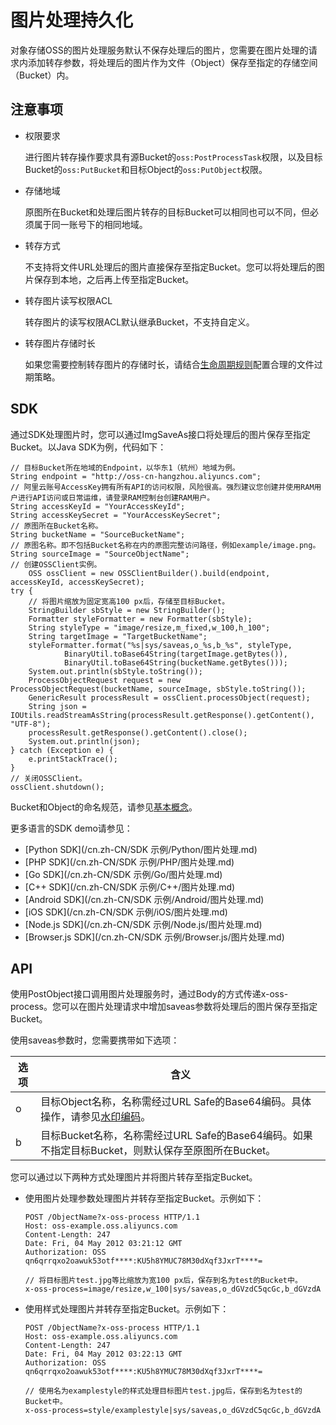 # 图片处理持久化

对象存储OSS的图片处理服务默认不保存处理后的图片，您需要在图片处理的请求内添加转存参数，将处理后的图片作为文件（Object）保存至指定的存储空间（Bucket）内。

## 注意事项

-   权限要求

    进行图片转存操作要求具有源Bucket的`oss:PostProcessTask`权限，以及目标Bucket的`oss:PutBucket`和目标Object的`oss:PutObject`权限。

-   存储地域

    原图所在Bucket和处理后图片转存的目标Bucket可以相同也可以不同，但必须属于同一账号下的相同地域。

-   转存方式

    不支持将文件URL处理后的图片直接保存至指定Bucket。您可以将处理后的图片保存到本地，之后再上传至指定Bucket。

-   转存图片读写权限ACL

    转存图片的读写权限ACL默认继承Bucket，不支持自定义。

-   转存图片存储时长

    如果您需要控制转存图片的存储时长，请结合[生命周期规则](/cn.zh-CN/开发指南/对象/文件（Object）/文件生命周期/生命周期规则介绍.md)配置合理的文件过期策略。


## SDK

通过SDK处理图片时，您可以通过ImgSaveAs接口将处理后的图片保存至指定Bucket。以Java SDK为例，代码如下：

```
// 目标Bucket所在地域的Endpoint，以华东1（杭州）地域为例。
String endpoint = "http://oss-cn-hangzhou.aliyuncs.com";
// 阿里云账号AccessKey拥有所有API的访问权限，风险很高。强烈建议您创建并使用RAM用户进行API访问或日常运维，请登录RAM控制台创建RAM用户。
String accessKeyId = "YourAccessKeyId";
String accessKeySecret = "YourAccessKeySecret";
// 原图所在Bucket名称。
String bucketName = "SourceBucketName";
// 原图名称。即不包括Bucket名称在内的原图完整访问路径，例如example/image.png。
String sourceImage = "SourceObjectName";
// 创建OSSClient实例。
    OSS ossClient = new OSSClientBuilder().build(endpoint, accessKeyId, accessKeySecret);
try {
    // 将图片缩放为固定宽高100 px后，存储至目标Bucket。
    StringBuilder sbStyle = new StringBuilder();
    Formatter styleFormatter = new Formatter(sbStyle);
    String styleType = "image/resize,m_fixed,w_100,h_100";
    String targetImage = "TargetBucketName";
    styleFormatter.format("%s|sys/saveas,o_%s,b_%s", styleType,
            BinaryUtil.toBase64String(targetImage.getBytes()),
            BinaryUtil.toBase64String(bucketName.getBytes()));
    System.out.println(sbStyle.toString());
    ProcessObjectRequest request = new ProcessObjectRequest(bucketName, sourceImage, sbStyle.toString());
    GenericResult processResult = ossClient.processObject(request);
    String json = IOUtils.readStreamAsString(processResult.getResponse().getContent(), "UTF-8");
    processResult.getResponse().getContent().close();
    System.out.println(json);
} catch (Exception e) {
    e.printStackTrace();
}
// 关闭OSSClient。
ossClient.shutdown();
```

Bucket和Object的命名规范，请参见[基本概念](/cn.zh-CN/开发指南/基本概念.md)。

更多语言的SDK demo请参见：

-   [Python SDK](/cn.zh-CN/SDK 示例/Python/图片处理.md)
-   [PHP SDK](/cn.zh-CN/SDK 示例/PHP/图片处理.md)
-   [Go SDK](/cn.zh-CN/SDK 示例/Go/图片处理.md)
-   [C++ SDK](/cn.zh-CN/SDK 示例/C++/图片处理.md)
-   [Android SDK](/cn.zh-CN/SDK 示例/Android/图片处理.md)
-   [iOS SDK](/cn.zh-CN/SDK 示例/iOS/图片处理.md)
-   [Node.js SDK](/cn.zh-CN/SDK 示例/Node.js/图片处理.md)
-   [Browser.js SDK](/cn.zh-CN/SDK 示例/Browser.js/图片处理.md)

## API

使用PostObject接口调用图片处理服务时，通过Body的方式传递x-oss-process。您可以在图片处理请求中增加saveas参数将处理后的图片保存至指定Bucket。

使用saveas参数时，您需要携带如下选项：

|选项|含义|
|--|--|
|o|目标Object名称，名称需经过URL Safe的Base64编码。具体操作，请参见[水印编码](/cn.zh-CN/开发指南/数据处理/图片处理指南/图片处理参数/图片水印.md)。|
|b|目标Bucket名称，名称需经过URL Safe的Base64编码。如果不指定目标Bucket，则默认保存至原图所在Bucket。|

您可以通过以下两种方式处理图片并将图片转存至指定Bucket。

-   使用图片处理参数处理图片并转存至指定Bucket。示例如下：

    ```
    POST /ObjectName?x-oss-process HTTP/1.1
    Host: oss-example.oss.aliyuncs.com
    Content-Length: 247
    Date: Fri, 04 May 2012 03:21:12 GMT
    Authorization: OSS qn6qrrqxo2oawuk53otf****:KU5h8YMUC78M30dXqf3JxrT****=
    
    // 将目标图片test.jpg等比缩放为宽100 px后，保存到名为test的Bucket中。
    x-oss-process=image/resize,w_100|sys/saveas,o_dGVzdC5qcGc,b_dGVzdA
    ```

-   使用样式处理图片并转存至指定Bucket。示例如下：

    ```
    POST /ObjectName?x-oss-process HTTP/1.1
    Host: oss-example.oss.aliyuncs.com
    Content-Length: 247
    Date: Fri, 04 May 2012 03:22:13 GMT
    Authorization: OSS qn6qrrqxo2oawuk53otf****:KU5h8YMUC78M30dXqf3JxrT****=
    
    // 使用名为examplestyle的样式处理目标图片test.jpg后，保存到名为test的Bucket中。
    x-oss-process=style/examplestyle|sys/saveas,o_dGVzdC5qcGc,b_dGVzdA
    ```


